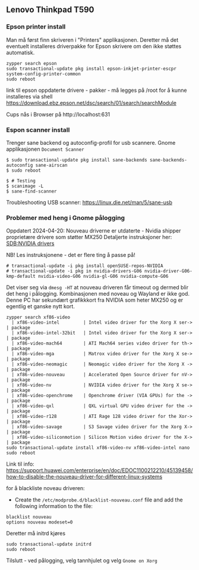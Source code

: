 ## Lenovo Thinkpad T590

### Epson printer install

Man må først finn skriveren i "Printers" applikasjonen. Deretter må det eventuelt installeres driverpakke for Epson skrivere om den ikke støttes automatisk.

```console
zypper search epson
sudo transactional-update pkg install epson-inkjet-printer-escpr system-config-printer-common
sudo reboot
```

link til epson oppdaterte drivere  - pakker - må legges på /root for å kunne installeres via shell
https://download.ebz.epson.net/dsc/search/01/search/searchModule

Cups nås i Browser på http://localhost:631

### Espon scanner install

Trenger sane backend og autoconfig-profil for usb scannere. Gnome applikasjonen `Document Scanner`

```console
$ sudo transactional-update pkg install sane-backends sane-backends-autoconfig sane-airscan
$ sudo reboot

$ # Testing
$ scanimage -L
$ sane-find-scanner
```
Troubleshooting USB scanner: https://linux.die.net/man/5/sane-usb


### Problemer med heng i Gnome pålogging

Oppdatert 2024-04-20: Nouveau driverne er utdaterte - Nvidia shipper proprietære drivere som støtter MX250
Detaljerte instruksjoner her: [SDB:NVIDIA drivers](https://en.opensuse.org/SDB:NVIDIA_drivers)

NB! Les instruksjonene - det er flere ting å passe på!

```console
# transactional-update -i pkg install openSUSE-repos-NVIDIA
# transactional-update -i pkg in nvidia-drivers-G06 nvidia-driver-G06-kmp-default nvidia-video-G06 nvidia-gl-G06 nvidia-compute-G06
```

Det viser seg via `dmesg -HT` at nouveau driveren får timeout og dermed blir det heng i pålogging.  Kombinasjonen med noveau og Wayland er ikke god.
Denne PC har sekundært grafikkkort fra NVIDIA som heter MX250 og er egentlig et ganske nytt kort.

```console
zypper search xf86-video 
  | xf86-video-intel         | Intel video driver for the Xorg X ser-> | package
  | xf86-video-intel-32bit   | Intel video driver for the Xorg X ser-> | package
  | xf86-video-mach64        | ATI Mach64 series video driver for th-> | package
  | xf86-video-mga           | Matrox video driver for the Xorg X se-> | package
  | xf86-video-neomagic      | Neomagic video driver for the Xorg X -> | package
  | xf86-video-nouveau       | Accelerated Open Source driver for nV-> | package
  | xf86-video-nv            | NVIDIA video driver for the Xorg X se-> | package
  | xf86-video-openchrome    | Openchrome driver (VIA GPUs) for the -> | package
  | xf86-video-qxl           | QXL virtual GPU video driver for the -> | package
  | xf86-video-r128          | ATI Rage 128 video driver for the Xor-> | package
  | xf86-video-savage        | S3 Savage video driver for the Xorg X-> | package
  | xf86-video-siliconmotion | Silicon Motion video driver for the X-> | package
sudo transactional-update install xf86-video-nv xf86-video-intel nano
sudo reboot
```

Link til info:
https://support.huawei.com/enterprise/en/doc/EDOC1100212210/45139458/how-to-disable-the-nouveau-driver-for-different-linux-systems

for å blackliste noveau driveren:
* Create the `/etc/modprobe.d/blacklist-nouveau.conf` file and add the following information to the file:
```
blacklist nouveau
options nouveau modeset=0
```
Deretter må initrd kjøres

```console
sudo transactional-update initrd
sudo reboot
```

Tilslutt - ved pålogging, velg tannhjulet og velg `Gnome on Xorg`



